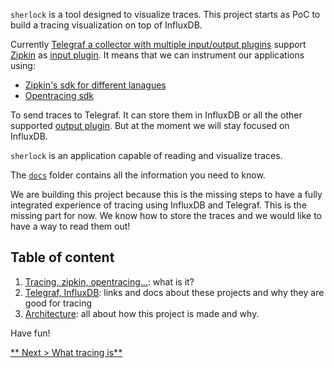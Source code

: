 `sherlock` is a tool designed to visualize traces. This project starts as PoC to
build a tracing visualization on top of InfluxDB.

Currently [Telegraf a collector with multiple input/output
plugins](https://github.com/influxdata/telegraf) support
[Zipkin](https://github.com/openzipkin/zipkin)
as [input
plugin](https://github.com/influxdata/telegraf/tree/master/plugins/inputs/zipkin). It means that we can instrument our applications using:

* [Zipkin's sdk for different lanagues](https://github.com/openzipkin?utf8=%E2%9C%93&q=&type=&language=)
* [Opentracing sdk](https://github.com/opentracing-contrib)

To send traces to Telegraf. It can store them in InfluxDB or all the other
supported [output
plugin](https://github.com/influxdata/telegraf/tree/master/plugins/outputs). But
at the moment we will stay focused on InfluxDB.

`sherlock` is an application capable of reading and visualize traces.

The [`docs`](/docs) folder contains all the information you need to know.

We are building this project because this is the missing steps to have a fully
integrated experience of tracing using InfluxDB and Telegraf. This is the
missing part for now. We know how to store the traces and we would like to have
a way to read them out!

## Table of content
1. [Tracing, zipkin, opentracing...](/docs/tracing.md): what is it?
2. [Telegraf, InfluxDB](/docs/tick_stack.md): links and docs about these projects
and why they are good for tracing
3. [Architecture](/docs/architecture.md): all about how this project is made and
why.

Have fun!

[** Next > What tracing is**](/docs/tracing.md)
